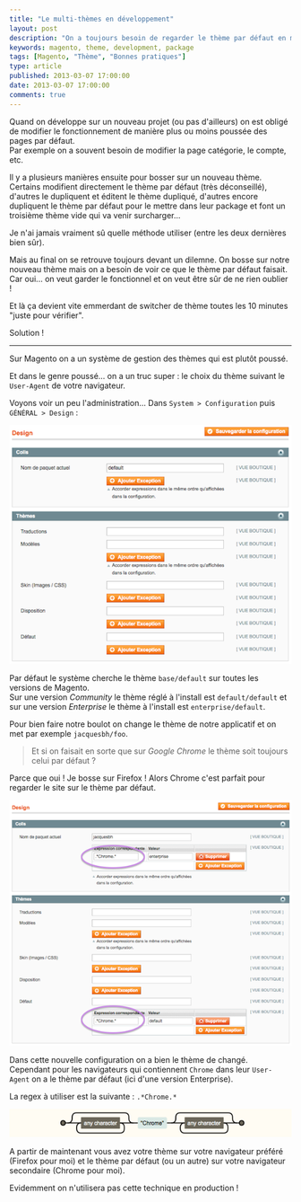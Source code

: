 ```yaml
---
title: "Le multi-thèmes en développement"
layout: post
description: "On a toujours besoin de regarder le thème par défaut en même temps que notre propre thème pendant nos développements !"
keywords: magento, theme, development, package
tags: [Magento, "Thème", "Bonnes pratiques"]
type: article
published: 2013-03-07 17:00:00
date: 2013-03-07 17:00:00
comments: true
---
```


Quand on développe sur un nouveau projet (ou pas d'ailleurs) on est obligé de modifier le fonctionnement de manière plus ou moins poussée des pages par défaut.  
Par exemple on a souvent besoin de modifier la page catégorie, le compte, etc.

Il y a plusieurs manières ensuite pour bosser sur un nouveau thème.  
Certains modifient directement le thème par défaut (très déconseillé), d'autres le dupliquent et éditent le thème dupliqué, d'autres encore dupliquent le thème par défaut pour le mettre dans leur package et font un troisième thème vide qui va venir surcharger...

Je n'ai jamais vraiment sû quelle méthode utiliser (entre les deux dernières bien sûr).

Mais au final on se retrouve toujours devant un dilemne. On bosse sur notre nouveau thème mais on a besoin de voir ce que le thème par défaut faisait.  
Car oui... on veut garder le fonctionnel et on veut être sûr de ne rien oublier !

Et là ça devient vite emmerdant de switcher de thème toutes les 10 minutes "juste pour vérifier".

Solution !

<!-- more start -->

--------

Sur Magento on a un système de gestion des thèmes qui est plutôt poussé.

Et dans le genre poussé... on a un truc super : le choix du thème suivant le `User-Agent` de votre navigateur.

Voyons voir un peu l'administration... Dans `System > Configuration` puis `GÉNÉRAL > Design` :

![Configuration par défaut][default]

Par défaut le système cherche le thème `base/default` sur toutes les versions de Magento.  
Sur une version _Community_ le thème réglé à l'install est `default/default` et sur une version _Enterprise_ le thème à l'install est `enterprise/default`.

Pour bien faire notre boulot on change le thème de notre applicatif et on met par exemple `jacquesbh/foo`.

> Et si on faisait en sorte que sur _Google Chrome_ le thème soit toujours celui par défaut ?

Parce que oui ! Je bosse sur Firefox ! Alors Chrome c'est parfait pour regarder le site sur le thème par défaut.

![Configuration améliorée][perform]

Dans cette nouvelle configuration on a bien le thème de changé.  
Cependant pour les navigateurs qui contiennent `Chrome` dans leur `User-Agent` on a le thème par défaut (ici d'une version Enterprise).

La regex à utiliser est la suivante : `.*Chrome.*`

![Regex][regex]

A partir de maintenant vous avez votre thème sur votre navigateur préféré (Firefox pour moi) et le thème par défaut (ou un autre) sur votre navigateur secondaire (Chrome pour moi).

Evidemment on n'utilisera pas cette technique en production !



<!-- more end -->

[default]: /images/posts/plusieurs-themes-sur-magento/default.png
[perform]: /images/posts/plusieurs-themes-sur-magento/perform.png
[regex]: /images/posts/plusieurs-themes-sur-magento/regex.png

